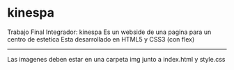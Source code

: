 # kinespa
Trabajo Final Integrador: kinespa
Es un webside de una pagina para un centro de estetica
Esta desarrollado en HTML5  y CSS3 (con flex)

******************************************************

Las imagenes deben estar en una carpeta img junto a index.html y style.css
